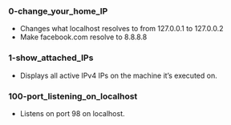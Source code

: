 ### 0-change_your_home_IP
- Changes what localhost resolves to from 127.0.0.1 to 127.0.0.2
- Make facebook.com resolve to 8.8.8.8
### 1-show_attached_IPs
- Displays all active IPv4 IPs on the machine it’s executed on.
### 100-port_listening_on_localhost
- Listens on port 98 on localhost.
